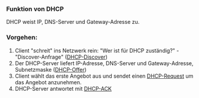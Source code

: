 ### Funktion von DHCP

DHCP weist IP, DNS-Server und Gateway-Adresse zu.


### Vorgehen:
1. Client "schreit" ins Netzwerk rein: "Wer ist für DHCP zuständig?" - "Discover-Anfrage" (<u>DHCP-Discover</u>)
2. Der DHCP-Server liefert IP-Adresse, DNS-Server und Gateway-Adresse, Subnetzmaske  (<u>DHCP-Offer</u>)
3. Client wählt das erste Angebot aus und sendet einen <u>DHCP-Request</u> um das Angebot anzunehmen.
4. DHCP-Server antwortet mit <u>DHCP-ACK</u>


